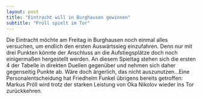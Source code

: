 ```yaml
---
layout: post
title: "Eintracht will in Burghausen gewinnen"
subtitle: "Pröll spielt im Tor"
---
```


Die Eintracht möchte am Freitag in Burghausen noch einmal alles versuchen, um endlich den ersten Auswärtssieg einzufahren. Denn nur mit drei Punkten könnte der Anschluss an die Aufstiegsplätze doch noch einigermaßen hergestellt werden. An diesem Spieltag stehen sich die ersten 4 der Tabelle in direkten Duellen gegenüber und nehmen sich daher gegenseitig Punkte ab. Wäre doch ärgerlich, das nicht auszunutzen...Eine Personalentscheidung hat Friedhelm Funkel übrigens bereits getroffen: Markus Pröll wird trotz der starken Leistung von Oka Nikolov wieder ins Tor zurückkehren.


